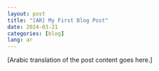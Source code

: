 ```yaml
---
layout: post
title: "[AR] My First Blog Post"
date: 2024-03-21
categories: [blog]
lang: ar
---
```


[Arabic translation of the post content goes here.]
